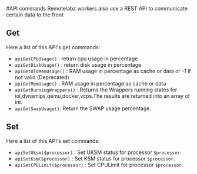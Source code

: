 #API commands
Remotelabz workers also use a REST API to communicate certain data to the front 
## Get
Here a list of this API's get commands:

 * `apiGetCPUUsage()` : return cpu usage in percentage
 * `apiGetDiskUsage()` : return disk usage in percentage
 * `apiGetOldMemUsage()` : RAM usage in percentage as cache or data or -1 if not valid (Deprecated)
 * `apiGetMemUsage()` : RAM usage in percentage as cache or data
 * `apiGetRunningWrappers()` : Returns the Wrappers running states for iol,dynamips,qemu,docker,vcps.The results are returned into an array of int. 
 * `apiGetSwapUsage()`: Return the SWAP usage percentage.

## Set
Here a list of this API's set commands:

 * `apiSetUksm($processor)` : Set UKSM status for processor `$processor`.
 * `apiSetKsm($processor)` : Set KSM status for processor `$processor`.
 * `apiSetCPULimit($processor)` : Set CPULimit for processor `$processor`.

